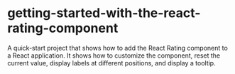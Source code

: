# getting-started-with-the-react-rating-component
A quick-start project that shows how to add the React Rating component to a React application. It shows how to customize the component, reset the current value, display labels at different positions, and display a tooltip.
